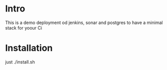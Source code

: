 # Intro
This is a demo deployment od jenkins, sonar and postgres to have a minimal stack for yoour Ci
# Installation
just ./install.sh

